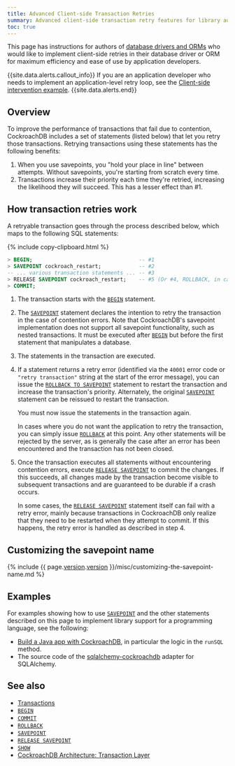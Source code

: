 ```yaml
---
title: Advanced Client-side Transaction Retries
summary: Advanced client-side transaction retry features for library authors
toc: true
---
```


This page has instructions for authors of [database drivers and ORMs](install-client-drivers.html) who would like to implement client-side retries in their database driver or ORM for maximum efficiency and ease of use by application developers.

{{site.data.alerts.callout_info}}
If you are an application developer who needs to implement an application-level retry loop, see the [Client-side intervention example](transactions.html#client-side-intervention-example).
{{site.data.alerts.end}}

## Overview

To improve the performance of transactions that fail due to contention, CockroachDB includes a set of statements (listed below) that let you retry those transactions. Retrying transactions using these statements has the following benefits:

1. When you use savepoints, you "hold your place in line" between attempts. Without savepoints, you're starting from scratch every time.
2. Transactions increase their priority each time they're retried, increasing the likelihood they will succeed. This has a lesser effect than #1.

## How transaction retries work

A retryable transaction goes through the process described below, which maps to the following SQL statements:

{% include copy-clipboard.html %}
~~~ sql
> BEGIN;                                  -- #1
> SAVEPOINT cockroach_restart;            -- #2
-- ... various transaction statements ... -- #3
> RELEASE SAVEPOINT cockroach_restart;    -- #5 (Or #4, ROLLBACK, in case of retry error)
> COMMIT;
~~~

1. The transaction starts with the [`BEGIN`](begin-transaction.html) statement.

2. The [`SAVEPOINT`](savepoint.html) statement declares the intention to retry the transaction in the case of contention errors. Note that CockroachDB's savepoint implementation does not support all savepoint functionality, such as nested transactions. It must be executed after [`BEGIN`](begin-transaction.html) but before the first statement that manipulates a database.

3. The statements in the transaction are executed.

4. If a statement returns a retry error (identified via the `40001` error code or `"retry transaction"` string at the start of the error message), you can issue the [`ROLLBACK TO SAVEPOINT`](rollback-transaction.html) statement to restart the transaction and increase the transaction's priority. Alternately, the original [`SAVEPOINT`](savepoint.html) statement can be reissued to restart the transaction.

    You must now issue the statements in the transaction again.

    In cases where you do not want the application to retry the transaction, you can simply issue [`ROLLBACK`](rollback-transaction.html) at this point. Any other statements will be rejected by the server, as is generally the case after an error has been encountered and the transaction has not been closed.

5. Once the transaction executes all statements without encountering contention errors, execute [`RELEASE SAVEPOINT`](release-savepoint.html) to commit the changes. If this succeeds, all changes made by the transaction become visible to subsequent transactions and are guaranteed to be durable if a crash occurs.

    In some cases, the [`RELEASE SAVEPOINT`](release-savepoint.html) statement itself can fail with a retry error, mainly because transactions in CockroachDB only realize that they need to be restarted when they attempt to commit. If this happens, the retry error is handled as described in step 4.

## Customizing the savepoint name

{% include {{ page.[version](cluster-settings.html#setting-version).[version](cluster-settings.html#setting-version) }}/misc/customizing-the-savepoint-name.md %}

## Examples

For examples showing how to use [`SAVEPOINT`](savepoint.html) and the other statements described on this page to implement library support for a programming language, see the following:

- [Build a Java app with CockroachDB](build-a-java-app-with-cockroachdb.html), in particular the logic in the `runSQL` method.
- The source code of the [sqlalchemy-cockroachdb](https://github.com/cockroachdb/sqlalchemy-cockroachdb) adapter for SQLAlchemy.

## See also

- [Transactions](transactions.html)
- [`BEGIN`](begin-transaction.html)
- [`COMMIT`](commit-transaction.html)
- [`ROLLBACK`](rollback-transaction.html)
- [`SAVEPOINT`](savepoint.html)
- [`RELEASE SAVEPOINT`](release-savepoint.html)
- [`SHOW`](show-vars.html)
- [CockroachDB Architecture: Transaction Layer](architecture/transaction-layer.html)
